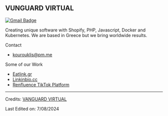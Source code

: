 ## VUNGUARD VIRTUAL
[![Gmail Badge](https://img.shields.io/badge/-Gmail-c14438?style=flat-square&logo=Gmail&logoColor=white&link=mailto:kourouklis.personal@gmail.com)](mailto:kourouklis@pm.me)

Creating unique software with Shopify, PHP, Javascript, Docker and Kubernetes. We are based in Greece but we bring worldwide results.


Contact
- [kourouklis@pm.me](mailto:kourouklis@pm.me)

Some of our Work
- [Eatlink.gr](https://eatlink.gr)
- [Linkinbio.cc](https://linkinbio.cc)
- [Renfluence TikTok Platform](https://renfluence.com)

----
Credits: [VANGUARD VIRTUAL](https://github.com/Rascaal)

Last Edited on: 7/08/2024
